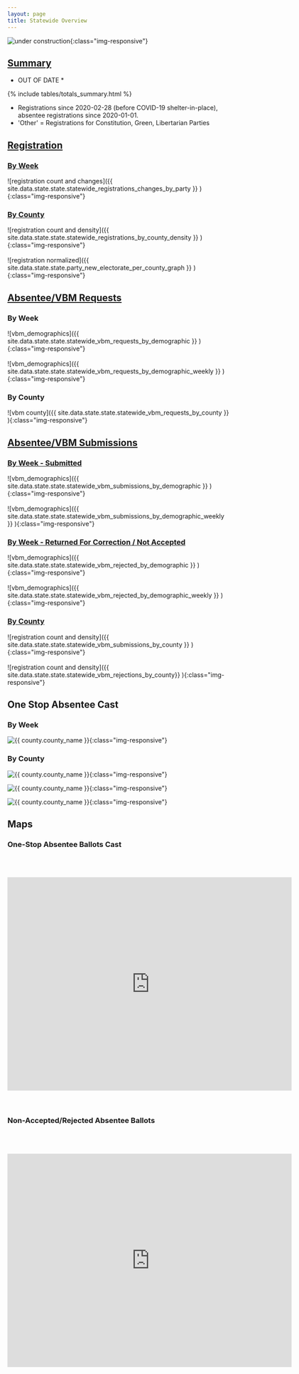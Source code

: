 ```yaml
---
layout: page
title: Statewide Overview
---
```


![under construction](assets/images/mamagnolia_acresunderconstruction.gif){:class="img-responsive"}

## [Summary](#summary)

* OUT OF DATE *

{% include tables/totals_summary.html %}

- Registrations since 2020-02-28 (before COVID-19 shelter-in-place), absentee
  registrations since 2020-01-01.
- 'Other' = Registrations for Constitution, Green, Libertarian Parties

## [Registration](#registrations)

### [By Week](#registrations)

![registration count and changes]({{ site.data.state.state.statewide_registrations_changes_by_party }} ){:class="img-responsive"}

### [By County](#counties)

![registration count and density]({{ site.data.state.state.statewide_registrations_by_county_density }} ){:class="img-responsive"}
<br/><br/>
![registration normalized]({{ site.data.state.state.party_new_electorate_per_county_graph }} ){:class="img-responsive"}

## [Absentee/VBM Requests](#absentee)

### By Week

![vbm_demographics]({{ site.data.state.state.statewide_vbm_requests_by_demographic }} ){:class="img-responsive"}
<br/><br/>
![vbm_demographics]({{ site.data.state.state.statewide_vbm_requests_by_demographic_weekly }} ){:class="img-responsive"}

### By County

![vbm county]({{ site.data.state.state.statewide_vbm_requests_by_county }} ){:class="img-responsive"}

## [Absentee/VBM Submissions](#submissions)

### [By Week - Submitted](#submitted-by-week)

![vbm_demographics]({{ site.data.state.state.statewide_vbm_submissions_by_demographic }} ){:class="img-responsive"}
<br/><br/>
![vbm_demographics]({{ site.data.state.state.statewide_vbm_submissions_by_demographic_weekly }} ){:class="img-responsive"}

### [By Week - Returned For Correction / Not Accepted](#rejected-by-week)

![vbm_demographics]({{ site.data.state.state.statewide_vbm_rejected_by_demographic }} ){:class="img-responsive"}
<br/><br/>
![vbm_demographics]({{ site.data.state.state.statewide_vbm_rejected_by_demographic_weekly }} ){:class="img-responsive"}

### [By County](#submitted-by-county)

![registration count and density]({{ site.data.state.state.statewide_vbm_submissions_by_county }} ){:class="img-responsive"}
<br/><br/>
![registration count and density]({{ site.data.state.state.statewide_vbm_rejections_by_county}} ){:class="img-responsive"}

## One Stop Absentee Cast

### By Week

![{{ county.county_name }}](assets/images/one-stop/per-week-totals.png){:class="img-responsive"}

### By County

![{{ county.county_name }}](assets/images/one-stop/county-party-totals.png){:class="img-responsive"}

![{{ county.county_name }}](assets/images/one-stop/county-race-totals.png){:class="img-responsive"}

![{{ county.county_name }}](assets/images/one-stop/county-age-totals.png){:class="img-responsive"}

## Maps

### One-Stop Absentee Ballots Cast

<br/><br/>
<div style="text-align:center">
    <iframe src="https://www.google.com/maps/d/embed?mid=1tP3laEdwClVXR8j8QFNwipqjyYa8elV8" width="640" height="480" frameborder="0" style="border:0;" allowfullscreen="" align="middle">
    </iframe>
</div>
<br/><br/>

### Non-Accepted/Rejected Absentee Ballots

<br/><br/>
<div style="text-align:center">
    <iframe src="https://www.google.com/maps/d/embed?mid=1NHW6B1paxD1RAwbMWKakli-H-P9H5nto" width="640" height="480" frameborder="0" style="border:0;" allowfullscreen="" align="middle">
    </iframe>
</div>
<br/><br/>
